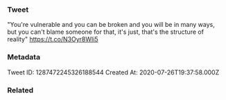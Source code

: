 ### Tweet
"You're vulnerable and you can be broken and you will be in many ways, but you can't blame someone for that, it's just, that's the structure of reality" https://t.co/N3Oyr8WIi5

### Metadata
Tweet ID: 1287472245326188544
Created At: 2020-07-26T19:37:58.000Z

### Related


